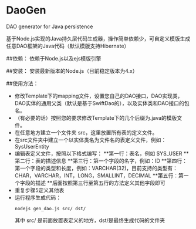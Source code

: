 # DaoGen
DAO generator for Java persistence 

基于Node.js实现的Java持久层代码生成器，操作简单依赖少，可自定义模版生成任意DAO框架的Java代码（默认模版支持Hibernate）

##依赖：
依赖于Node.js以及ejs模版引擎

##安装：
安装最新版本的Node.js（目前稳定版本为4.x）

##使用方法：
* 修改Template下的mapping文件，设置您自己的DAO接口，DAO实现类，DAO实体的通用父类（默认是基于SwiftDao的），以及实体类和DAO接口的包名。
* （有必要的话）按照您的要求修改Template下的几个后缀为.java的模版文件。
* 在任意地方建立一个文件夹 src，这里放置所有表的定义文件。
* 在src文件夹中建立一个以实体类名为文件名的表定义文件，例如：SysUserEntity
* 编辑表定义文件，按照以下格式编写：
  **第一行：表名，例如 SYS_USER
  **第二行：表的描述信息
  **第三行：第一个字段的名字，例如：ID
  **第四行：第一个字段的类型和长度，例如：VARCHAR(32)，目前支持的类型有：CHAR，VARCHAR，INT，LONG，SMALLINT，DECIMAL
  **第五行：第一个字段的描述
  **后面按照第三行至第五行的方法定义其他字段即可
* 重复步骤5定义其他表
* 运行程序生成代码：
  ```
  nodejs gen_dao.js src/ dst/
  ```
  其中 src/ 是前面放置表定义的地方，dst/是最终生成代码的文件夹
